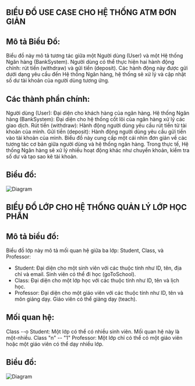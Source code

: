 ## BIỂU ĐỒ USE CASE CHO HỆ THỐNG ATM ĐƠN GIẢN
## Mô tả Biểu Đồ:
Biểu đồ này mô tả tương tác giữa một Người dùng (User) và một Hệ thống Ngân hàng (BankSystem). Người dùng có thể thực hiện hai hành động chính: rút tiền (withdraw) và gửi tiền (deposit). Các hành động này được gửi dưới dạng yêu cầu đến Hệ thống Ngân hàng, hệ thống sẽ xử lý và cập nhật số dư tài khoản của người dùng tương ứng.

## Các thành phần chính:
Người dùng (User): Đại diện cho khách hàng của ngân hàng.
Hệ thống Ngân hàng (BankSystem): Đại diện cho hệ thống cốt lõi của ngân hàng xử lý các giao dịch.
Rút tiền (withdraw): Hành động người dùng yêu cầu rút tiền từ tài khoản của mình.
Gửi tiền (deposit): Hành động người dùng yêu cầu gửi tiền vào tài khoản của mình.
Biểu đồ này cung cấp một cái nhìn đơn giản về các tương tác cơ bản giữa người dùng và hệ thống ngân hàng. Trong thực tế, Hệ thống Ngân hàng sẽ xử lý nhiều hoạt động khác như chuyển khoản, kiểm tra số dư và tạo sao kê tài khoản.

## Biểu đồ:
![Diagram](https://www.planttext.com/api/plantuml/svg/UhzxlqDnIM9HIMbk3bTEQbg9Gac-Gb5cUaQ9GafcKMfoIMP-7XTNOd99Vf52Q75g4PJfb9YN7LnPN9AQoyK5KfMObvwJ2XPLgEPI0AjKqDMrKz0epop9I2bABDT44Kr9BSWlpYm12I9KWAMG35P0g4ENgkLoICrB0JeP0000__y30000)

## BIỂU ĐỒ LỚP CHO HỆ THỐNG QUẢN LÝ LỚP HỌC PHẦN 
## Mô tả biểu đồ:
Biểu đồ lớp này mô tả mối quan hệ giữa ba lớp: Student, Class, và Professor:
+ Student: Đại diện cho một sinh viên với các thuộc tính như ID, tên, địa chỉ và email. Sinh viên có thể đi học (goToSchool).
+ Class: Đại diện cho một lớp học với các thuộc tính như ID, tên và lịch học.
+ Professor: Đại diện cho một giáo viên với các thuộc tính như ID, tên và môn giảng dạy. Giáo viên có thể giảng dạy (teach).

## Mối quan hệ:
Class --o Student: Một lớp có thể có nhiều sinh viên. Mối quan hệ này là một-nhiều.
Class "n" -- "1" Professor: Một lớp chỉ có thể có một giáo viên hoặc một giáo viên có thể dạy nhiều lớp. 

## Biểu đồ:
![Diagram](https://www.planttext.com/api/plantuml/svg/X90z2iCm38Ltdq9uQY4PkcOAz0A5z0AkfIOkZWssF9MUh4EFr2lK-IEXIy08wyFlwSdVzwUEh0AdtWgXhOeH6av8Zk4f04g35HZ7mzMfdYg878nhXruX1efnYwXNncv0FelTuRXj31Om-1KmknGmQiT7hR_wHdVUsonwBR7EOzqB5NL7c6ncg9XMzINuUnxZmxv3kZr8yzyMJ4ftKvmfY2_BPPkPI2SXGtcIwpGXH4qEy-_-0000__y30000)
